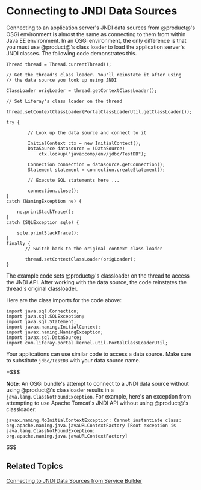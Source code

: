 # Connecting to JNDI Data Sources [](id=connecting-to-data-sources-using-jndi)

Connecting to an application server's JNDI data sources from @product@'s OSGi
environment is almost the same as connecting to them from within Java EE
environment. In an OSGi environment, the only difference is that you must use
@product@'s class loader to load the application server's JNDI classes. The
following code demonstrates this.

    Thread thread = Thread.currentThread();

    // Get the thread's class loader. You'll reinstate it after using
    // the data source you look up using JNDI

    ClassLoader origLoader = thread.getContextClassLoader();
    
    // Set Liferay's class loader on the thread
    
    thread.setContextClassLoader(PortalClassLoaderUtil.getClassLoader());

    try {

            // Look up the data source and connect to it

            InitialContext ctx = new InitialContext();
            DataSource datasource = (DataSource)
                ctx.lookup("java:comp/env/jdbc/TestDB");

            Connection connection = datasource.getConnection();
            Statement statement = connection.createStatement();

            // Execute SQL statements here ...

            connection.close();
    }
    catch (NamingException ne) {

        ne.printStackTrace();
    }
	catch (SQLException sqle) {

		sqle.printStackTrace();
	}
    finally {
           // Switch back to the original context class loader

           thread.setContextClassLoader(origLoader);
    }

The example code sets @product@'s classloader on the thread to access the JNDI
API. After working with the data source, the code reinstates the thread's
original classloader.

Here are the class imports for the code above:

    import java.sql.Connection;
    import java.sql.SQLException;
    import java.sql.Statement;
    import javax.naming.InitialContext;
    import javax.naming.NamingException;
    import javax.sql.DataSource;
    import com.liferay.portal.kernel.util.PortalClassLoaderUtil;

Your applications can use similar code to access a data source. Make sure to
substitute `jdbc/TestDB` with your data source name. 

+$$$

**Note**: An OSGi bundle's attempt to connect to a JNDI data source without
using @product@'s classloader results in a `java.lang.ClassNotFoundException`.
For example, here's an exception from attempting to use Apache Tomcat's JNDI API
without using @product@'s classloader:

    javax.naming.NoInitialContextException: Cannot instantiate class:
    org.apache.naming.java.javaURLContextFactory [Root exception is
    java.lang.ClassNotFoundException:
    org.apache.naming.java.javaURLContextFactory]

$$$

## Related Topics [](id=related-topics)

[Connecting to JNDI Data Sources from Service Builder](/develop/tutorials/-/knowledge_base/7-0/connecting-to-jndi-data-sources-from-service-builder)
